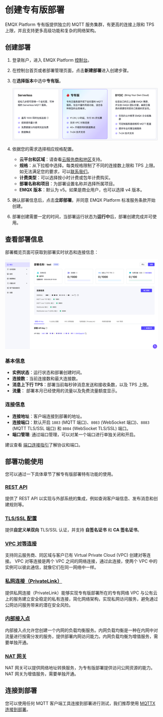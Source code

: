 # 创建专有版部署


EMQX Platform 专有版提供独立的 MQTT 服务集群，有更高的连接上限和 TPS 上限，并且支持更多高级功能和复杂的网络架构。


## 创建部署

1. 登录账户，进入 EMQX Platform [控制台](https://cloud.emqx.com/console/)。

2. 在控制台首页或者部署管理页面，点击**新建部署**进入创建步骤。

3. 在**选择版本**中选中**专有版**。

   ![select_deployment_type](./_assets/create_dedicated.png)


4. 依据您的需求选择相应规格配置。

   - **云平台和区域**：请查看[云服务商和地区](../price/plans.md#支持云服务商和地区)支持。
   - **规格**：从下拉框中选择。每类规格限制了不同的连接数上限和 TPS 上限。如无法满足您的要求，可以[联系我们](https://www.emqx.com/zh/contact?product=cloud)。
   - **计费类型**：可以选择按小时计费或包年计费购买。
   - **部署名称和项目**：为部署设置名称并选择所属项目。
   - **EMQX 版本**：默认为 v5。如果是商业用户，也可以选择 v4 版本。
   
5. 确认部署信息后，点击**立即部署**。并同意 EMQX Platform 标准服务条款开始创建。

6. 部署创建需要一定的时间，当部署运行状态为**运行中**后，部署创建完成并可使用。


## 查看部署信息

部署概览页面可获取到部署实时状态和连接信息：

![dedicated](./_assets/dedicated_overview.png)

### 基本信息

- **实例状态**：运行状态和部署创建时间。
- **连接数**：当前连接数和最大连接数。
- **消息上下行 TPS**：部署当前每秒钟消息发送和接收条数，以及 TPS 上限。
- **流量**： 部署本月已经使用的流量以及免费流量额度显示。

### 连接信息

- **连接地址**：客户端连接到部署的地址。
- **连接端口**：默认开启 `1883` (MQTT 端口)、`8083` (WebSocket 端口)、`8883` (MQTT TLS/SSL 端口) 和 `8084` (WebSocket TLS/SSL) 端口。
- **端口管理**: 通过端口管理，可以对某一个端口进行单独关闭和开启。

建议查看 [端口连接指引](../deployments/port_guide_dedicated.md)了解协议和端口。

## 部署功能使用

您可以通过一下具体章节了解专有版部署特有功能的使用。

### [REST API](https://docs.emqx.com/zh/cloud/latest/api/dedicated)

提供了 REST API 以实现与外部系统的集成，例如查询客户端信息、发布消息和创建规则等。


### [TLS/SSL 配置](../deployments/tls_ssl.md)

提供**自定义单双向** TLS/SSL 认证，并支持 **自签名证书** 和 **CA 签名证书**。


### [VPC 对等连接](../deployments/vpc_peering.md)

支持同云服务商、同区域与客户已有 Virtual Private Cloud (VPC) 创建对等连接。 VPC 对等连接是两个 VPC 之间的网络连接，通过此连接，使两个 VPC 中的实例可以彼此通信，就像它们在同一网络中一样。


### [私网连接（PrivateLink）](../deployments/privatelink.md)
提供私网连接（PrivateLink）能够实现专有版部署所在的专有网络 VPC 与公有云上的服务建立安全稳定的私有连接，简化网络架构，实现私网访问服务，避免通过公网访问服务带来的潜在安全风险。


### [内部接入点](../vas/intranet-lb.md)

内部接入点允许您创建一个内网的负载均衡服务。内网负载均衡是一种在内网中对流量进行按需分发的服务，提供部署内网访问能力。内网负载均衡为增值服务，需要单独开通。


### [NAT 网关](../vas/nat-gateway.md)

NAT 网关可以提供网络地址转换服务，为专有版部署提供访问公网资源的能力。NAT 网关为增值服务，需要单独开通。


## 连接到部署

您可以使用任何 MQTT 客户端工具连接到部署进行测试，我们推荐使用 [MQTTX 连接到部署](../connect_to_deployments/mqttx.md)。

